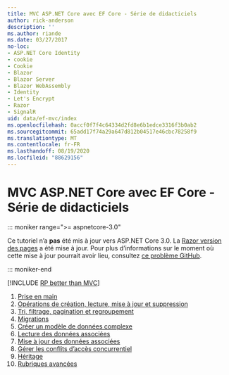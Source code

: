 ```yaml
---
title: MVC ASP.NET Core avec EF Core - Série de didacticiels
author: rick-anderson
description: ''
ms.author: riande
ms.date: 03/27/2017
no-loc:
- ASP.NET Core Identity
- cookie
- Cookie
- Blazor
- Blazor Server
- Blazor WebAssembly
- Identity
- Let's Encrypt
- Razor
- SignalR
uid: data/ef-mvc/index
ms.openlocfilehash: 0accf0f7f4c64334d2fd8e6b1edce3316f3b0ab2
ms.sourcegitcommit: 65add17f74a29a647d812b04517e46cbc78258f9
ms.translationtype: MT
ms.contentlocale: fr-FR
ms.lasthandoff: 08/19/2020
ms.locfileid: "88629156"
---
```

# <a name="aspnet-core-mvc-with-ef-core---tutorial-series"></a>MVC ASP.NET Core avec EF Core - Série de didacticiels

::: moniker range=">= aspnetcore-3.0"

Ce tutoriel n’a **pas** été mis à jour vers ASP.NET Core 3.0. La [ Razor version des pages](xref:data/ef-rp/intro) a été mise à jour. Pour plus d’informations sur le moment où cette mise à jour pourrait avoir lieu, consultez [ce problème GitHub](https://github.com/dotnet/AspNetCore.Docs/issues/13920).

::: moniker-end

[!INCLUDE [RP better than MVC](../../includes/RP-EF/rp-over-mvc.md)]

1. [Prise en main](xref:data/ef-mvc/intro)
1. [Opérations de création, lecture, mise à jour et suppression](xref:data/ef-mvc/crud)
1. [Tri, filtrage, pagination et regroupement](xref:data/ef-mvc/sort-filter-page)
1. [Migrations](xref:data/ef-mvc/migrations)
1. [Créer un modèle de données complexe](xref:data/ef-mvc/complex-data-model)
1. [Lecture des données associées](xref:data/ef-mvc/read-related-data)
1. [Mise à jour des données associées](xref:data/ef-mvc/update-related-data)
1. [Gérer les conflits d’accès concurrentiel](xref:data/ef-mvc/concurrency)
1. [Héritage](xref:data/ef-mvc/inheritance)
1. [Rubriques avancées](xref:data/ef-mvc/advanced)

